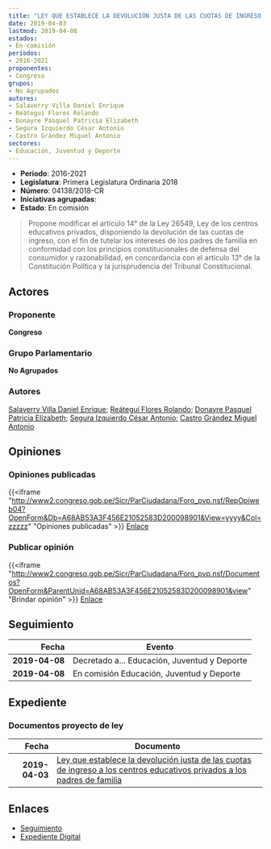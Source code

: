 ```yaml
---
title: "LEY QUE ESTABLECE LA DEVOLUCIÓN JUSTA DE LAS CUOTAS DE INGRESO A LOS CENTROS EDUCATIVOS PRIVADOS A LOS PADRES DE FAMILIA"
date: 2019-04-03
lastmod: 2019-04-08
estados:
- En comisión
periodos:
- 2016-2021
proponentes:
- Congreso
grupos:
- No Agrupados
autores:
- Salaverry Villa Daniel Enrique
- Reátegui Flores Rolando
- Donayre Pasquel Patricia Elizabeth
- Segura Izquierdo César Antonio
- Castro Grández Miguel Antonio
sectores:
- Educación, Juventud y Deporte
---
```

- **Periodo**: 2016-2021
- **Legislatura**: Primera Legislatura Ordinaria 2018
- **Número**: 04138/2018-CR
- **Iniciativas agrupadas**: 
- **Estado**: En comisión

> Propone modificar el artículo 14° de la Ley 26549, Ley de los centros educativos privados, disponiendo la devolución de las cuotas de ingreso, con el fin de tutelar los intereses de los padres de familia en conformidad con los principios constitucionales de defensa del consumidor y razonabilidad, en concordancia con el artículo 13° de la Constitución Política y la jurisprudencia del Tribunal Constitucional.


## Actores

### Proponente

**Congreso**

### Grupo Parlamentario

**No Agrupados**

### Autores

[Salaverry Villa Daniel Enrique](mailto:mailto:dsalaverry@congreso.gob.pe); [Reátegui Flores Rolando](mailto:mailto:rreategui@congreso.gob.pe); [Donayre Pasquel Patricia Elizabeth](mailto:mailto:pdonayre@congreso.gob.pe); [Segura Izquierdo César Antonio](mailto:mailto:csegura@congreso.gob.pe); [Castro Grández Miguel Antonio](mailto:mailto:macastro@congreso.gob.pe)

## Opiniones

### Opiniones publicadas

{{<iframe "http://www2.congreso.gob.pe/Sicr/ParCiudadana/Foro_pvp.nsf/RepOpiweb04?OpenForm&Db=A68AB53A3F456E21052583D200098901&View=yyyy&Col=zzzzz" "Opiniones publicadas" >}}
[Enlace](http://www2.congreso.gob.pe/Sicr/ParCiudadana/Foro_pvp.nsf/RepOpiweb04?OpenForm&Db=A68AB53A3F456E21052583D200098901&View=yyyy&Col=zzzzz)

### Publicar opinión

{{<iframe "http://www2.congreso.gob.pe/Sicr/ParCiudadana/Foro_pvp.nsf/Documentos?OpenForm&ParentUnid=A68AB53A3F456E21052583D200098901&view" "Brindar opinión" >}}
[Enlace](http://www2.congreso.gob.pe/Sicr/ParCiudadana/Foro_pvp.nsf/Documentos?OpenForm&ParentUnid=A68AB53A3F456E21052583D200098901&view)


## Seguimiento

| Fecha | Evento |
|------:|--------|
| **2019-04-08** | Decretado a... Educación, Juventud y Deporte |
| **2019-04-08** | En comisión Educación, Juventud y Deporte |

## Expediente

### Documentos proyecto de ley

| Fecha | Documento |
|------:|-----------|
| **2019-04-03** | [Ley que establece la devolución justa de las cuotas de ingreso a los centros educativos privados a los padres de familia](http://www.leyes.congreso.gob.pe/Documentos/2016_2021/Proyectos_de_Ley_y_de_Resoluciones_Legislativas/PL0413820190403.pdf) |

## Enlaces

- [Seguimiento](http://www2.congreso.gob.pe/Sicr/TraDocEstProc/CLProLey2016.nsf/f7fff46988ca05b1052578e100829cc7/5f24ff85fb323e09052583d20053150c?OpenDocument)
- [Expediente Digital](http://www2.congreso.gob.pe/Sicr/TraDocEstProc/CLProLey2016.nsf/f7fff46988ca05b1052578e100829cc7/5f24ff85fb323e09052583d20053150c?OpenDocument&Click=05257FB7005EB655.eb71d0cf91d8294e05256cdf006b5706/$Body/0.1C6C)

